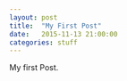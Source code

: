 ```yaml
---
layout: post
title:  "My First Post"
date:   2015-11-13 21:00:00
categories: stuff
---
```


My first Post.